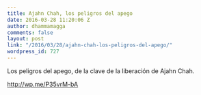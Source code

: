 ```yaml
---
title: Ajahn Chah, los peligros del apego
date: 2016-03-28 11:20:06 Z
author: dhammamagga
comments: false
layout: post
link: "/2016/03/28/ajahn-chah-los-peligros-del-apego/"
wordpress_id: 727
---
```


Los peligros del apego, de la clave de la liberación de Ajahn Chah.

http://wp.me/P35vrM-bA
